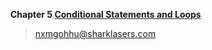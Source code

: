 **Chapter 5 [Conditional Statements and Loops](https://livebook.manning.com/book/get-programming-with-scala/chapter-4/v-4/1)**

> nxmgohhu@sharklasers.com

